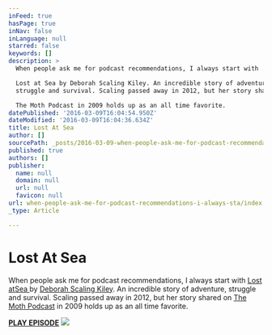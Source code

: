 ```yaml
---
inFeed: true
hasPage: true
inNav: false
inLanguage: null
starred: false
keywords: []
description: >
  When people ask me for podcast recommendations, I always start with

  Lost at Sea by Deborah Scaling Kiley. An incredible story of adventure,
  struggle and survival. Scaling passed away in 2012, but her story shared on

  The Moth Podcast in 2009 holds up as an all time favorite.
datePublished: '2016-03-09T16:04:54.950Z'
dateModified: '2016-03-09T16:04:36.634Z'
title: Lost At Sea
author: []
sourcePath: _posts/2016-03-09-when-people-ask-me-for-podcast-recommendations-i-always-sta.md
published: true
authors: []
publisher:
  name: null
  domain: null
  url: null
  favicon: null
url: when-people-ask-me-for-podcast-recommendations-i-always-sta/index.html
_type: Article

---
```

# Lost At Sea

When people ask me for podcast recommendations, I always start with
[Lost ][0][at][1][Sea ][0]by [Deborah Scaling Kiley][2]. An incredible story of adventure, struggle and survival. Scaling passed away in 2012, but her story shared on
[The Moth Podcast][3] in 2009 holds up as an all time favorite.

**[PLAY EPISODE][0]**
![](https://s3-us-west-2.amazonaws.com/the-grid-img/p/659693751b5e9d8ce3b6ddb3c1fa5f1bf3b9e8b3.jpg)

[0]: http://themoth.org/posts/stories/lost-at-sea
[1]: null
[2]: https://en.wikipedia.org/wiki/Deborah_Scaling_Kiley
[3]: https://itunes.apple.com/us/podcast/the-moth-podcast/id275699983?mt=2